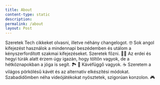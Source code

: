 ```yaml
---
title: About
content-type: static
description: 
permalink: /about
layout: Post
---
```


<div class="about-container">

<div class="profile-img" style="background-image: url({{ site.about_profile_image | relative_url }})"></div>
<div class="about-text">
Szeretek Tech cikkeket olvasni, illetve néhány changelogot. 🤓
Sok angol kifejezést használok a mindennapi beszédemben és utálom a kényszerfordított szakmai kifejezéseket.
Szeretek főzni. 👨‍🍳 
Az erdei és hegyi túrák alatt érzem úgy igazán, hogy töltőn vagyok, de a hétköznapokban a jóga is segít. 🏞️ 🌲
Kávéfüggő vagyok. ☕️ Szeretem a világos pörkölésű kávét és az alternatív elkészítési módokat. 
Szabadidőmben néha videójátékokat nyösztetek, szigorúan konzolon. 🎮
</div>
</div>

